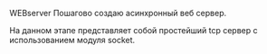 WEBserver
Пошагово создаю асинхронный веб сервер.

На данном этапе представляет собой простейший tcp сервер с использованием модуля socket.
